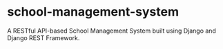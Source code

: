# school-management-system

A RESTful API-based School Management System built using Django and Django REST Framework.


